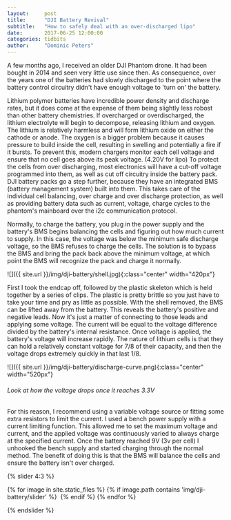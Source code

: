 ```yaml
---
layout:     post
title:      "DJI Battery Revival"
subtitle:   "How to safely deal with an over-discharged lipo"
date:       2017-06-25 12:00:00
categories: tidbits
author:     "Dominic Peters"
---
```


A few months ago, I received an older DJI Phantom drone. It had been bought in 2014 and seen very little use since then. As consequence, over the years one of the batteries had slowly discharged to the point where the battery control circuitry didn't have enough voltage to 'turn on' the battery.

Lithium polymer batteries have incredible power density and discharge rates, but it does come at the expense of them being slightly less robost than other battery chemistries. If overcharged or overdischarged, the lithium electrolyte will begin to decompose, releasing lithium and oxygen. The lithium is relatively harmless and will form lithium oxide on either the cathode or anode. The oxygen is a bigger problem because it causes pressure to build inside the cell, resulting in swelling and potentially a fire if it bursts. To prevent this, modern chargers monitor each cell voltage and ensure that no cell goes above its peak voltage. (4.20V for lipo) To protect the cells from over discharging, most electronics will have a cut-off voltage programmed into them, as well as cut off circuitry inside the battery pack. DJI battery packs go a step further, because they have an integrated BMS (battery management system) built into them. This takes care of the individual cell balancing, over charge and over discharge protection, as well as providing battery data such as current, voltage, charge cycles to the phantom's mainboard over the i2c communication protocol. 

Normally, to charge the battery, you plug in the power supply and the battery's BMS begins balancing the cells and figuring out how much current to supply. In this case, the voltage was below the minimum safe discharge voltage, so the BMS refuses to charge the cells. The solution is to bypass the BMS and bring the pack back above the minimum voltage, at which point the BMS will recognize the pack and charge it normally.

![]({{ site.url }}/img/dji-battery/shell.jpg){:class="center" width="420px"}

First I took the endcap off, followed by the plastic skeleton which is held together by a series of clips. The plastic is pretty brittle so you just have to take your time and pry as little as possible. With the shell removed, the BMS can be lifted away from the battery. This reveals the battery's positive and negative leads. Now it's just a matter of connecting to those leads and applying some voltage. The current will be equal to the voltage difference divided by the battery's internal resistance. Once voltage is applied, the battery's voltage will increase rapidly. The nature of lithium cells is that they can hold a relatively constant voltage for 7/8 of their capacity, and then the voltage drops extremely quickly in that last 1/8.

![]({{ site.url }}/img/dji-battery/discharge-curve.png){:class="center" width="520px"}
###### Look at how the voltage drops once it reaches 3.3V

For this reason, I recommend using a variable voltage source or fitting some extra resistors to limit the current. I used a bench power supply with a current limiting function. This allowed me to set the maximum voltage and current, and the applied voltage was continuously varied to always charge at the specified current. Once the battery reached 9V (3v per cell) I unhooked the bench supply and started charging through the normal method. The benefit of doing this is that the BMS will balance the cells and ensure the battery isn't over charged.

{% slider 4:3 %}

  {% for image in site.static_files %}
  {% if image.path contains 'img/dji-battery/slider' %}
<img data-src="{{site.baseurl}}{{image.path}}">
  {% endif %}
  {% endfor %}

{% endslider %}
<p></p>

